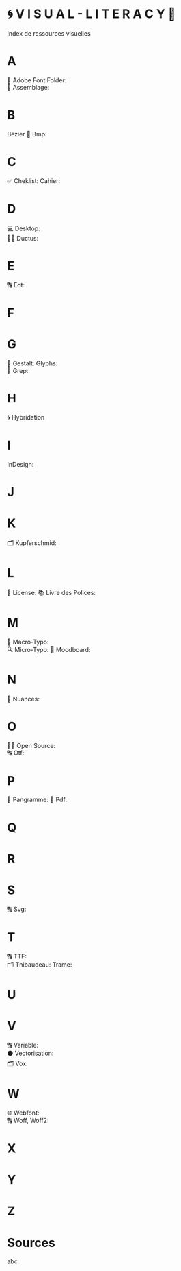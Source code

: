 # 🌀 V I S U A L - L I T E R A C Y 👀
  Index de ressources visuelles

# A
  📁 Adobe Font Folder:  
  🔗 Assemblage:  
# B
  Bézier
  🌅 Bmp:
# C
  ✅ Cheklist:
  Cahier:
# D
  💻 Desktop:  
  ✍🏻 Ductus:  
# E
  🔠 Eot:  
# F
# G
  🍭 Gestalt:
  Glyphs:  
  🔄 Grep:
# H
  🌀 Hybridation
# I
  InDesign:  
# J
# K
  🗂️ Kupferschmid:
# L
  📑 License:
  📚 Livre des Polices:
# M
  🔎 Macro-Typo:  
  🔍 Micro-Typo:
  🔮 Moodboard:
# N
  🎨 Nuances:
# O
  🤲🏻 Open Source:  
  🔠 Otf:
# P
  📝 Pangramme:
  📄 Pdf:
# Q
# R
# S
  🔠 Svg:
# T
  🔠 TTF:  
  🗂️ Thibaudeau:
  Trame:
# U
# V
  🔠 Variable:  
  ⚫️ Vectorisation:  
  🗂️ Vox:
# W
  🌐 Webfont:  
  🔠 Woff, Woff2:
# X
# Y
# Z

# Sources
  abc
